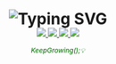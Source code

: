 <h1 align="center">
  <img src="https://readme-typing-svg.demolab.com?font=Press+Start+2P&duration=3000&pause=1000&color=0011FF&center=true&vCenter=true&width=700&lines=Hello%2C+I'm+Griselda+Hutahaean!;Lifelong+Learner+%7C+Tech+Explorer+%7C;Dream+Chaser+^^;Welcome+to+my+GitHub+Profile!" alt="Typing SVG" />
</h1>

<p align="center" style="margin-top: -20px;">
  <a href="mailto:griseldatabita@gmail.com" target="_blank">
    <img src="https://img.shields.io/badge/Gmail-D14836?style=for-the-badge&logo=gmail&logoColor=white" />
  </a>
  <a href="https://linkedin.com/in/griselda-tabitha-nathania-hutahaean" target="_blank">
    <img src="https://img.shields.io/badge/LinkedIn-0A66C2?style=for-the-badge&logo=linkedin&logoColor=white" />
  </a>
  <a href="https://discord.com/users/765371323723415582" target="_blank">
    <img src="https://img.shields.io/badge/Discord-5865F2?style=for-the-badge&logo=discord&logoColor=white" />
  </a>
  <a href="https://instagram.com/tbthaa._" target="_blank">
    <img src="https://img.shields.io/badge/Instagram-E4405F?style=for-the-badge&logo=instagram&logoColor=white" />
  </a>
</p>

<p align="center" style="font-size:12px; color: #006400;">
  <i>KeepGrowing();💡</i>
</p>

<!--
**GriseldaHutahaean/GriseldaHutahaean** is a ✨ _special_ ✨ repository because its `README.md` (this file) appears on your GitHub profile.

Here are some ideas to get you started:

- 🔭 I’m currently working on ...
- 🌱 I’m currently learning ...
- 👯 I’m looking to collaborate on ...
- 🤔 I’m looking for help with ...
- 💬 Ask me about ...
- 📫 How to reach me: ...
- 😄 Pronouns: ...
- ⚡ Fun fact: ...
-->
